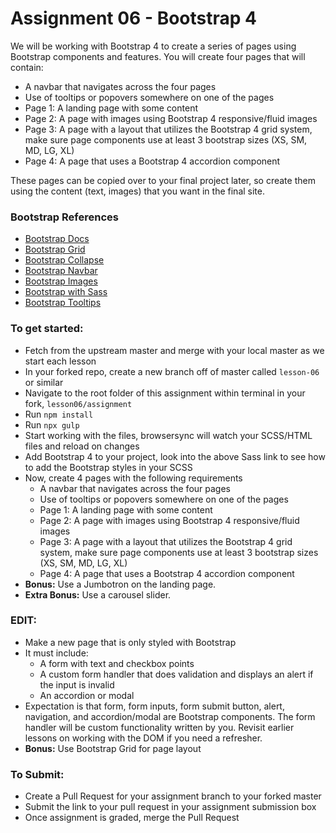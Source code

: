 # Assignment 06 - Bootstrap 4

We will be working with Bootstrap 4 to create a series of pages using Bootstrap components and features. You will create four pages that will contain:
- A navbar that navigates across the four pages
- Use of tooltips or popovers somewhere on one of the pages
- Page 1: A landing page with some content
- Page 2: A page with images using Bootstrap 4 responsive/fluid images
- Page 3: A page with a layout that utilizes the Bootstrap 4 grid system, make sure page components use at least 3 bootstrap sizes (XS, SM, MD, LG, XL)
- Page 4: A page that uses a Bootstrap 4 accordion component

These pages can be copied over to your final project later, so create them using the content (text, images) that you want in the final site.

### Bootstrap References
- [Bootstrap Docs](https://getbootstrap.com/docs/4.3/getting-started/introduction/)
- [Bootstrap Grid](https://getbootstrap.com/docs/4.3/layout/grid/)
- [Bootstrap Collapse](https://getbootstrap.com/docs/4.3/components/collapse/)
- [Bootstrap Navbar](https://getbootstrap.com/docs/4.3/components/navbar/)
- [Bootstrap Images](https://getbootstrap.com/docs/4.3/content/images/)
- [Bootstrap with Sass](https://getbootstrap.com/docs/4.3/getting-started/theming/#sass)
- [Bootstrap Tooltips](https://getbootstrap.com/docs/4.3/components/tooltips/)


### To get started:
- Fetch from the upstream master and merge with your local master as we start each lesson
-	In your forked repo, create a new branch off of master called `lesson-06` or similar
- Navigate to the root folder of this assignment within terminal in your fork, `lesson06/assignment`
- Run `npm install`
- Run `npx gulp`
- Start working with the files, browsersync will watch your SCSS/HTML files and reload on changes
- Add Bootstrap 4 to your project, look into the above Sass link to see how to add the Bootstrap styles in your SCSS
- Now, create 4 pages with the following requirements
	- A navbar that navigates across the four pages
	- Use of tooltips or popovers somewhere on one of the pages
	- Page 1: A landing page with some content
	- Page 2: A page with images using Bootstrap 4 responsive/fluid images
	- Page 3: A page with a layout that utilizes the Bootstrap 4 grid system, make sure page components use at least 3 bootstrap sizes (XS, SM, MD, LG, XL)
	- Page 4: A page that uses a Bootstrap 4 accordion component
- **Bonus:**  Use a Jumbotron on the landing page.  
- **Extra Bonus:**  Use a carousel slider.

### EDIT:
- Make a new page that is only styled with Bootstrap
- It must include:
	- A form with text and checkbox points
	- A custom form handler that does validation and displays an alert if the input is invalid
	- An accordion or modal
- Expectation is that form, form inputs, form submit button, alert, navigation, and accordion/modal are Bootstrap components. The form handler will be custom functionality written by you. Revisit earlier lessons on working with the DOM if you need a refresher.
- **Bonus:** Use Bootstrap Grid for page layout

### To Submit:
- Create a Pull Request for your assignment branch to your forked master
- Submit the link to your pull request in your assignment submission box
- Once assignment is graded, merge the Pull Request
